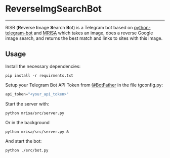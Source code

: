 # ReverseImgSearchBot

---

RISB (**R**everse **I**mage **S**earch **B**ot) is a Telegram bot based on [python-telegram-bot](https://github.com/python-telegram-bot/python-telegram-bot) and [MRISA](https://github.com/vivithemage/mrisa) which takes an image, does a reverse Google image search, and returns the best match and links to sites with this image.

## Usage
Install the necessary dependencies:

```shell
pip install -r requirments.txt
```

Setup your Telegram Bot API Token from [@BotFather](https://t.me/BotFather) in the file tgconfig.py:
```python
api_token="<your_api_token>"
```

Start the server with:

```shell
python mrisa/src/server.py
```

Or in the background

```shell
python mrisa/src/server.py &
```

And start the bot:
```shell
python ./src/bot.py
```

